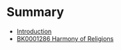 # Summary

* [Introduction](README.md)
* [BK0001286 Harmony of Religions](bk0001286-harmony-of-religions.md)


